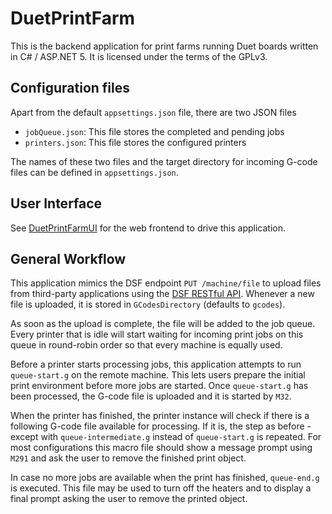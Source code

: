 # DuetPrintFarm

This is the backend application for print farms running Duet boards written in C# / ASP.NET 5.
It is licensed under the terms of the GPLv3.

## Configuration files

Apart from the default `appsettings.json` file, there are two JSON files

- `jobQueue.json`: This file stores the completed and pending jobs
- `printers.json`: This file stores the configured printers

The names of these two files and the target directory for incoming G-code files can be defined in `appsettings.json`.

## User Interface

See [DuetPrintFarmUI](https://github.com/Duet3D/DuetPrintFarmUI) for the web frontend to drive this application.

## General Workflow

This application mimics the DSF endpoint `PUT /machine/file` to upload files from third-party applications using the [DSF RESTful API](https://github.com/Duet3D/DuetSoftwareFramework/wiki/REST-API).
Whenever a new file is uploaded, it is stored in `GCodesDirectory` (defaults to `gcodes`).

As soon as the upload is complete, the file will be added to the job queue.
Every printer that is idle will start waiting for incoming print jobs on this queue in round-robin order so that every machine is equally used.

Before a printer starts processing jobs, this application attempts to run `queue-start.g` on the remote machine.
This lets users prepare the initial print environment before more jobs are started.
Once `queue-start.g` has been processed, the G-code file is uploaded and it is started by `M32`.

When the printer has finished, the printer instance will check if there is a following G-code file available for processing.
If it is, the  step as before - except with `queue-intermediate.g` instead of `queue-start.g` is repeated.
For most configurations this macro file should show a message prompt using `M291` and ask the user to remove the finished print object.

In case no more jobs are available when the print has finished, `queue-end.g` is executed.
This file may be used to turn off the heaters and to display a final prompt asking the user to remove the printed object.

